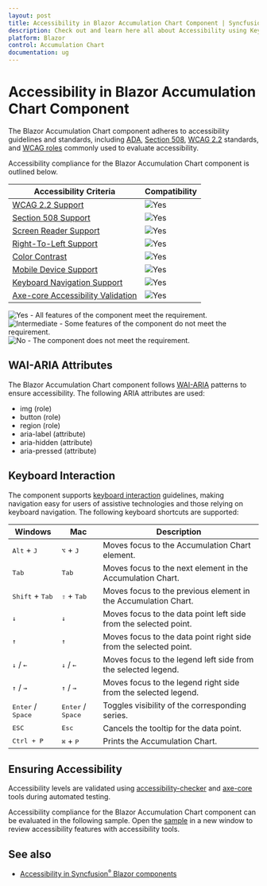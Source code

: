 ```yaml
---
layout: post
title: Accessibility in Blazor Accumulation Chart Component | Syncfusion
description: Check out and learn here all about Accessibility using Keyboard navigation in Syncfusion Blazor Accumulation Chart component.
platform: Blazor
control: Accumulation Chart
documentation: ug
---
```


# Accessibility in Blazor Accumulation Chart Component

The Blazor Accumulation Chart component adheres to accessibility guidelines and standards, including [ADA](https://www.ada.gov/), [Section 508](https://www.section508.gov/), [WCAG 2.2](https://www.w3.org/TR/WCAG22/) standards, and [WCAG roles](https://www.w3.org/TR/wai-aria/#roles) commonly used to evaluate accessibility.

Accessibility compliance for the Blazor Accumulation Chart component is outlined below.

| Accessibility Criteria | Compatibility |
| -- | -- |
| [WCAG 2.2 Support](../common/accessibility#accessibility-standards) | <img src="https://cdn.syncfusion.com/content/images/landing-page/yes.png" alt="Yes"> |
| [Section 508 Support](../common/accessibility#accessibility-standards) | <img src="https://cdn.syncfusion.com/content/images/landing-page/yes.png" alt="Yes"> |
| [Screen Reader Support](../common/accessibility#screen-reader-support) | <img src="https://cdn.syncfusion.com/content/images/landing-page/yes.png" alt="Yes">  |
| [Right-To-Left Support](../common/accessibility#right-to-left-support) | <img src="https://cdn.syncfusion.com/content/images/landing-page/yes.png" alt="Yes"> |
| [Color Contrast](../common/accessibility#color-contrast) | <img src="https://cdn.syncfusion.com/content/images/landing-page/yes.png" alt="Yes"> |
| [Mobile Device Support](../common/accessibility#mobile-device-support) | <img src="https://cdn.syncfusion.com/content/images/landing-page/yes.png" alt="Yes"> |
| [Keyboard Navigation Support](../common/accessibility#keyboard-navigation-support) |<img src="https://cdn.syncfusion.com/content/images/landing-page/yes.png" alt="Yes"> |
| [Axe-core Accessibility Validation](../common/accessibility#ensuring-accessibility) | <img src="https://cdn.syncfusion.com/content/images/landing-page/yes.png" alt="Yes"> |

<style>
    .post .post-content img {
        display: inline-block;
        margin: 0.5em 0;
    }
</style>

<div><img src="https://cdn.syncfusion.com/content/images/documentation/full.png" alt="Yes"> - All features of the component meet the requirement.</div>
<div><img src="https://cdn.syncfusion.com/content/images/documentation/partial.png" alt="Intermediate"> - Some features of the component do not meet the requirement.</div>
<div><img src="https://cdn.syncfusion.com/content/images/documentation/not-supported.png" alt="No"> - The component does not meet the requirement.</div>

## WAI-ARIA Attributes

The Blazor Accumulation Chart component follows [WAI-ARIA](https://www.w3.org/WAI/ARIA/apg/patterns/alert/) patterns to ensure accessibility. The following ARIA attributes are used:

* img (role)
* button (role)
* region (role)
* aria-label (attribute)
* aria-hidden (attribute)
* aria-pressed (attribute)

## Keyboard Interaction

The component supports [keyboard interaction](https://www.w3.org/WAI/ARIA/apg/patterns/alert/#keyboardinteraction) guidelines, making navigation easy for users of assistive technologies and those relying on keyboard navigation. The following keyboard shortcuts are supported:

| Windows | Mac | Description |
| --- | --- | --- |
| <kbd>Alt</kbd> + <kbd>J</kbd> | <kbd>⌥</kbd> + <kbd>J</kbd> | Moves focus to the Accumulation Chart element. |
| <kbd>Tab</kbd> | <kbd>Tab</kbd> | Moves focus to the next element in the Accumulation Chart. |
| <kbd>Shift</kbd> + <kbd>Tab</kbd> | <kbd>⇧</kbd> + <kbd>Tab</kbd> | Moves focus to the previous element in the Accumulation Chart. |
| <kbd>↓</kbd> | <kbd>↓</kbd> | Moves focus to the data point left side from the selected point. |
| <kbd>↑</kbd> | <kbd>↑</kbd> | Moves focus to the data point right side from the selected point. |
| <kbd>↓</kbd> / <kbd>←</kbd> | <kbd>↓</kbd> / <kbd>←</kbd> | Moves focus to the legend left side from the selected legend. |
| <kbd>↑</kbd> / <kbd>→</kbd> | <kbd>↑</kbd> / <kbd>→</kbd> | Moves focus to the legend right side from the selected legend. |
| <kbd>Enter</kbd> / <kbd>Space</kbd> | <kbd>Enter</kbd> / <kbd>Space</kbd> | Toggles visibility of the corresponding series. |
| <kbd>ESC</kbd> | <kbd>Esc</kbd> | Cancels the tooltip for the data point. |
| <kbd>Ctrl + P</kbd> | <kbd>⌘</kbd> + <kbd>P</kbd> | Prints the Accumulation Chart. |

## Ensuring Accessibility

Accessibility levels are validated using [accessibility-checker](https://www.npmjs.com/package/accessibility-checker) and [axe-core](https://www.npmjs.com/package/axe-core) tools during automated testing.

Accessibility compliance for the Blazor Accumulation Chart component can be evaluated in the following sample. Open the [sample](https://blazor.syncfusion.com/accessibility/accumulation-chart) in a new window to review accessibility features with accessibility tools.

## See also

* [Accessibility in Syncfusion<sup style="font-size:70%">&reg;</sup> Blazor components](https://blazor.syncfusion.com/documentation/common/accessibility)
